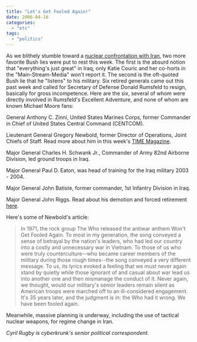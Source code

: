 ```yaml
---
title: "Let's Get Fooled Again!"
date: 2006-04-16
categories: 
  - "etc"
tags: 
  - "politics"
---
```


As we blithely stumble toward a [nuclear confrontation with Iran](http://www.newyorker.com/fact/content/articles/060417fa_fact), two more favorite Bush lies were put to rest this week. The first is the absurd notion that "everything's just great" in Iraq, only Katie Couric and her co-horts in the "Main-Stream-Media" won't report it. The second is the oft-quoted Bush lie that he "listens" to his military. Six retired generals came out this past week and called for Secretary of Defense Donald Rumsfeld to resign, basically for gross incompetence. Here are the six, several of whom were directly involved in Rumsfeld's Excellent Adventure, and none of whom are known Michael Moore fans:

General Anthony C. Zinni, United States Marines Corps, former Commander in Chief of United States Central Command (CENTCOM).

Lieutenant General Gregory Newbold, former Director of Operations, Joint Chiefs of Staff. Read more about him in this week's [TIME Magazine](http://www.time.com/time/magazine/article/0,9171,1181629,00.html).

Major General Charles H. Schwank Jr., Commander of Army 82nd Airborne Division, led ground troops in Iraq.

Major General Paul D. Eaton, was head of training for the Iraq military 2003 - 2004.

Major General John Batiste, former commander, 1st Infantry Division in Iraq.

Major General John Riggs. Read about his demotion and forced retirement [here](http://www.truthout.org/cgi-bin/artman/exec/view.cgi/37/11476).

Here's some of Newbold's article:

> In 1971, the rock group The Who released the antiwar anthem Won't Get Fooled Again. To most in my generation, the song conveyed a sense of betrayal by the nation's leaders, who had led our country into a costly and unnecessary war in Vietnam. To those of us who were truly counterculture--who became career members of the military during those rough times--the song conveyed a very different message. To us, its lyrics evoked a feeling that we must never again stand by quietly while those ignorant of and casual about war lead us into another one and then mismanage the conduct of it. Never again, we thought, would our military's senior leaders remain silent as American troops were marched off to an ill-considered engagement. It's 35 years later, and the judgment is in: the Who had it wrong. We have been fooled again.

Meanwhile, massive planning is underway, including the use of tactical nuclear weapons, for regime change in Iran.

_Cyril Rugby is cyberkrunk's senior political correspondent._

